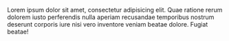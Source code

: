Lorem ipsum dolor sit amet, consectetur adipisicing elit. Quae ratione rerum
dolorem iusto perferendis nulla aperiam recusandae temporibus nostrum deserunt
corporis iure nisi vero inventore veniam beatae dolore. Fugiat beatae!